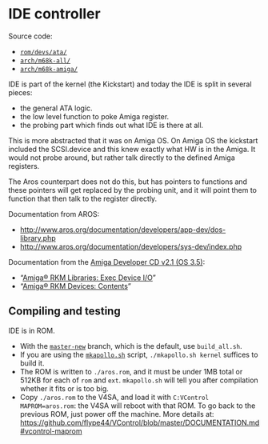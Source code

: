 # IDE controller

Source code:

- [`rom/devs/ata/`](https://github.com/ApolloTeam-dev/AROS/tree/master-new/rom/devs/ata)
- [`arch/m68k-all/`](https://github.com/ApolloTeam-dev/AROS/tree/master-new/arch/m68k-all)
- [`arch/m68k-amiga/`](https://github.com/ApolloTeam-dev/AROS/tree/master-new/arch/m68k-amiga)

IDE is part of the kernel (the Kickstart) and today the IDE is split in several pieces:

- the general ATA logic. 
- the low level function to poke Amiga register.
- the probing part which finds out what IDE is there at all.

This is more abstracted that it was on Amiga OS.
On Amiga OS the kickstart included the SCSI.device and this knew exactly what HW is in the Amiga. It would not probe around, but rather talk directly to the defined Amiga registers.

The Aros counterpart does not do this, but has pointers to functions and these pointers will get replaced by the probing unit, and it will point them to function that then talk to the register directly.

Documentation from AROS:

- http://www.aros.org/documentation/developers/app-dev/dos-library.php
- http://www.aros.org/documentation/developers/sys-dev/index.php

Documentation from the [Amiga Developer CD v2.1 (OS 3.5)](http://amigadev.elowar.com/):

- “[Amiga® RKM Libraries: Exec Device I/O](http://amigadev.elowar.com/read/ADCD_2.1/Libraries_Manual_guide/node0299.html)”
- “[Amiga® RKM Devices: Contents](http://amigadev.elowar.com/read/ADCD_2.1/Devices_Manual_guide/node0000.html)”

## Compiling and testing
IDE is in ROM.

- With the [`master-new`](https://github.com/ApolloTeam-dev/AROS) branch, which is the default, use `build_all.sh`.
- If you are using the [`mkapollo.sh`](https://github.com/ApolloTeam-dev/AROS/blob/v4-alynna/mkapollo.sh) script, `./mkapollo.sh kernel` suffices to build it.
- The ROM is written to `./aros.rom`, and it must be under 1MB total or 512KB for each of `rom` and `ext`. `mkapollo.sh` will tell you after compilation whether it fits or is too big.
- Copy `./aros.rom` to the V4SA, and load it with `C:VControl MAPROM=aros.rom`: the V4SA will reboot with that ROM. To go back to the previous ROM, just power off the machine. More details at: https://github.com/flype44/VControl/blob/master/DOCUMENTATION.md#vcontrol-maprom
